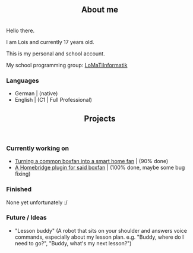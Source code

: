 <h2 align="center">About me</h2>
</br>Hello there.

I am Lois and currently 17 years old.

This is my personal and school account.

My school programming group: [LoMaTiInformatik](https://github.com/LoMaTiInformatik/)

### Languages

- German  | (native)
- English | (C1 | Full Professional)

<h2 align="center">Projects</h2></br>

### Currently working on
- [Turning a common boxfan into a smart home fan](https://github.com/LoMaTiInformatik/Smarthome_Ventilator/)    | (90% done) 
- [A Homebridge plugin for said boxfan](https://github.com/LoMaTiInformatik/Ventilator_homebridge_plugin/)      | (100% done, maybe some bug fixing)

### Finished
None yet unfortunately :/

### Future / Ideas
- "Lesson buddy" (A robot that sits on your shoulder and answers voice commands, especially about my lesson plan. e.g. "Buddy, where do I need to go?", "Buddy, what's my next lesson?")
